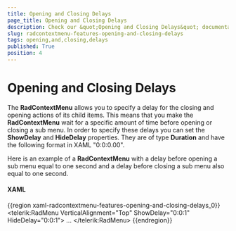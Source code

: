 ```yaml
---
title: Opening and Closing Delays
page_title: Opening and Closing Delays
description: Check our &quot;Opening and Closing Delays&quot; documentation article for the RadContextMenu WPF control.
slug: radcontextmenu-features-opening-and-closing-delays
tags: opening,and,closing,delays
published: True
position: 4
---
```


# Opening and Closing Delays

The __RadContextMenu__ allows you to specify a delay for the closing and opening actions of its child items. This means that you make the __RadContextMenu__ wait for a specific amount of time before opening or closing a sub menu. In order to specify these delays you can set the __ShowDelay__ and __HideDelay__ properties. They are of type __Duration__ and have the following format in XAML "0:0:0.00".

Here is an example of a __RadContextMenu__ with a delay before opening a sub menu equal to one second and a delay before closing a sub menu also equal to one second.

#### __XAML__

{{region xaml-radcontextmenu-features-opening-and-closing-delays_0}}
	<telerik:RadMenu VerticalAlignment="Top"
	                 ShowDelay="0:0:1"
	                 HideDelay="0:0:1">
	    ...
	</telerik:RadMenu>
{{endregion}}